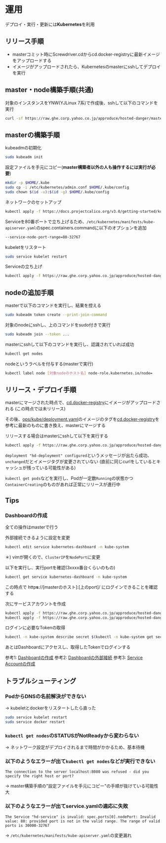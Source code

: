 # 運用
デプロイ・実行・更新には**Kubernetes**を利用

## リリース手順
- masterコミット時にScrewdriver.cdからcd.docker-registryに最新イメージをアップロードする
- イメージがアップロードされたら、Kubernetesのmasterにsshしてデプロイを実行

## master・node構築手順(共通)
対象のインスタンスをYNW(YJLinux 7系)で作成後、sshして以下のコマンドを実行
```bash
curl -sf https://raw.ghe.corp.yahoo.co.jp/approduce/hosted-danger/master/ops/setup | sudo bash -s
```

## masterの構築手順
kubeadmの初期化
```bash
sudo kubeadm init
```

設定ファイルを手元にコピー(**master構築者以外の人も操作するには実行が必要**)
```bash
mkdir -p $HOME/.kube
sudo cp -i /etc/kubernetes/admin.conf $HOME/.kube/config
sudo chown $(id -u):$(id -g) $HOME/.kube/config
```

ネットワークのセットアップ
```bash
kubectl apply -f https://docs.projectcalico.org/v3.0/getting-started/kubernetes/installation/hosted/kubeadm/1.7/calico.yaml
```

Serviceを80番ポートで立ち上げるため、`/etc/kubernetes/manifests/kube-apiserver.yaml`のspec.containers.commandに以下のオプションを追加
```bash
--service-node-port-range=80-32767
```

kubeletをリスタート
```bash
sudo service kubelet restart
```

Serviceの立ち上げ
```bash
kubectl apply -f https://raw.ghe.corp.yahoo.co.jp/approduce/hosted-danger/master/ops/kube/service.yaml
```

## nodeの追加手順
masterで以下のコマンドを実行し、結果を控える
```bash
sudo kubeadm token create --print-join-command
```

対象のnodeにsshし、上のコマンドをsudo付きで実行
```bash
sudo kubeadm join --token ...
```

masterにsshして以下のコマンドを実行し、認識されていれば成功
```bash
kubectl get nodes
```

nodeというラベルを付与する(masterで実行)
```bash
kubectl label node [対象nodeのホスト名] node-role.kubernetes.io/node=
```

## リリース・デプロイ手順
masterにマージされた時点で、[cd.docker-registry](http://cd.docker-registry.corp.yahoo.co.jp/repository/approduce/hosted-danger-image)にイメージがアップロードされる (この時点では未リリース)

その後、[ops/kube/deployment.yaml](https://ghe.corp.yahoo.co.jp/approduce/hosted-danger/blob/master/ops/kube/deployment.yaml#L17)のイメージのタグを[cd.docker-registry](http://cd.docker-registry.corp.yahoo.co.jp/repository/approduce/hosted-danger-image)を参考に最新のものに書き換え、masterにマージする

リリースする場合はmasterにsshして以下を実行する
```bash
kubectl apply -f https://raw.ghe.corp.yahoo.co.jp/approduce/hosted-danger/master/ops/kube/deployment.yaml
```

`deployment "hd-deployment" configured`というメッセージが出たら成功、`unchanged`だとイメージタグが変更されていない (直前に同じcurlをしているとキャッシュが残っている可能性がある)

`kubectl get pods`などを実行し、Podが一定数`Running`の状態かつ`ContainerCreating`のものがあれば正常にリリースが進行中

## Tips

### Dashboardの作成

全ての操作はmasterで行う

外部接続できるように設定を変更
```bash
kubectl edit service kubernetes-dashboard -n kube-system 
```
＊) vimが開くので、`ClusterIP`を`NodePort`に変更

以下を実行し、実行portを確認(3xxxx番台くらいのもの)
```bash
kubectl get service kubernetes-dashboard -n kube-system
```

この時点で http**s**://[masterのホスト]:[上のport]/ にログインできることを確認する

次にサービスアカウントを作成
```bash
kubectl apply -f https://raw.ghe.corp.yahoo.co.jp/approduce/hosted-danger/master/ops/kube/admin-user.yaml
kubectl apply -f https://raw.ghe.corp.yahoo.co.jp/approduce/hosted-danger/master/ops/kube/admin-user-role.yaml
```

ログインに必要なTokenの取得
```bash
kubectl -n kube-system describe secret $(kubectl -n kube-system get secret | grep admin-user | awk '{print $1}')
```

あとはDashboardにアクセスし、取得したTokenでログインする

参考1: [Dashboardの作成](https://github.com/kubernetes/dashboard/wiki/Installation)
参考2: [Dashboardの外部接続](https://github.com/kubernetes/dashboard/wiki/Accessing-Dashboard---1.7.X-and-above#nodeport)
参考3: [Service Accountの作成](https://github.com/kubernetes/dashboard/wiki/Creating-sample-user)

## トラブルシューティング

### PodからDNSの名前解決ができない
-> kubeletとdockerをリスタートしたら直った
```bash
sudo service kubelet restart
sudo service docker restart
```

### `kubectl get nodes`のSTATUSがNotReadyから変わらない
-> ネットワーク設定がデプロイされるまで時間がかかるため、基本待機

### 以下のようなエラーが出て`kubectl get nodes`などが実行できない
```
The connection to the server localhost:8080 was refused - did you specify the right host or port?
```
-> master構築手順の"設定ファイルを手元にコピー"の手順が抜けている可能性大

### 以下のようなエラーが出てservice.yamlの適応に失敗
```
The Service "hd-service" is invalid: spec.ports[0].nodePort: Invalid value: 80: provided port is not in the valid range. The range of valid ports is 30000-32767
```

-> `/etc/kubernetes/manifests/kube-apiserver.yaml`の変更漏れ
